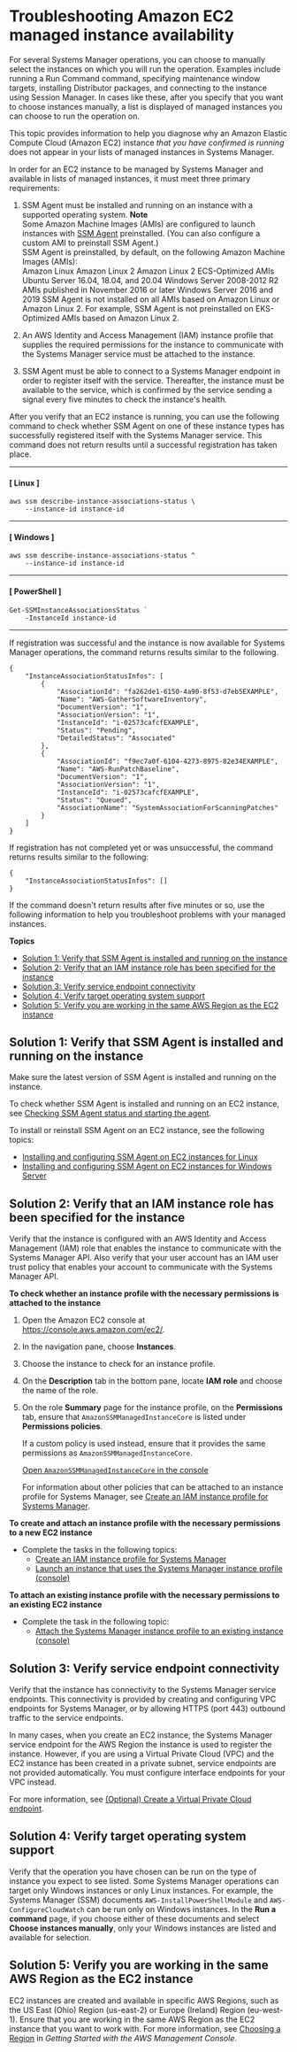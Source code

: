 # Troubleshooting Amazon EC2 managed instance availability<a name="troubleshooting-managed-instances"></a>

For several Systems Manager operations, you can choose to manually select the instances on which you will run the operation\. Examples include running a Run Command command, specifying maintenance window targets, installing Distributor packages, and connecting to the instance using Session Manager\. In cases like these, after you specify that you want to choose instances manually, a list is displayed of managed instances you can choose to run the operation on\.

This topic provides information to help you diagnose why an Amazon Elastic Compute Cloud \(Amazon EC2\) instance *that you have confirmed is running* does not appear in your lists of managed instances in Systems Manager\. 

In order for an EC2 instance to be managed by Systems Manager and available in lists of managed instances, it must meet three primary requirements:

1. SSM Agent must be installed and running on an instance with a supported operating system\.
**Note**  
Some Amazon Machine Images \(AMIs\) are configured to launch instances with [SSM Agent](ssm-agent.md) preinstalled\. \(You can also configure a custom AMI to preinstall SSM Agent\.\)   
SSM Agent is preinstalled, by default, on the following Amazon Machine Images \(AMIs\):  
Amazon Linux
Amazon Linux 2
Amazon Linux 2 ECS\-Optimized AMIs
Ubuntu Server 16\.04, 18\.04, and 20\.04
Windows Server 2008\-2012 R2 AMIs published in November 2016 or later
Windows Server 2016 and 2019
SSM Agent is not installed on all AMIs based on Amazon Linux or Amazon Linux 2\. For example, SSM Agent is not preinstalled on EKS\-Optimized AMIs based on Amazon Linux 2\.

1. An AWS Identity and Access Management \(IAM\) instance profile that supplies the required permissions for the instance to communicate with the Systems Manager service must be attached to the instance\.

1. SSM Agent must be able to connect to a Systems Manager endpoint in order to register itself with the service\. Thereafter, the instance must be available to the service, which is confirmed by the service sending a signal every five minutes to check the instance's health\. 

After you verify that an EC2 instance is running, you can use the following command to check whether SSM Agent on one of these instance types has successfully registered itself with the Systems Manager service\. This command does not return results until a successful registration has taken place\.

------
#### [ Linux ]

```
aws ssm describe-instance-associations-status \
    --instance-id instance-id
```

------
#### [ Windows ]

```
aws ssm describe-instance-associations-status ^
    --instance-id instance-id
```

------
#### [ PowerShell ]

```
Get-SSMInstanceAssociationsStatus `
    -InstanceId instance-id
```

------

If registration was successful and the instance is now available for Systems Manager operations, the command returns results similar to the following\.

```
{
    "InstanceAssociationStatusInfos": [
        {
            "AssociationId": "fa262de1-6150-4a90-8f53-d7eb5EXAMPLE",
            "Name": "AWS-GatherSoftwareInventory",
            "DocumentVersion": "1",
            "AssociationVersion": "1",
            "InstanceId": "i-02573cafcfEXAMPLE",
            "Status": "Pending",
            "DetailedStatus": "Associated"
        },
        {
            "AssociationId": "f9ec7a0f-6104-4273-8975-82e34EXAMPLE",
            "Name": "AWS-RunPatchBaseline",
            "DocumentVersion": "1",
            "AssociationVersion": "1",
            "InstanceId": "i-02573cafcfEXAMPLE",
            "Status": "Queued",
            "AssociationName": "SystemAssociationForScanningPatches"
        }
    ]
}
```

If registration has not completed yet or was unsuccessful, the command returns results similar to the following:

```
{
    "InstanceAssociationStatusInfos": []
}
```

If the command doesn't return results after five minutes or so, use the following information to help you troubleshoot problems with your managed instances\.

**Topics**
+ [Solution 1: Verify that SSM Agent is installed and running on the instance](#instances-missing-solution-1)
+ [Solution 2: Verify that an IAM instance role has been specified for the instance](#instances-missing-solution-2)
+ [Solution 3: Verify service endpoint connectivity](#instances-missing-solution-3)
+ [Solution 4: Verify target operating system support](#instances-missing-solution-4)
+ [Solution 5: Verify you are working in the same AWS Region as the EC2 instance](#instances-missing-solution-5)

## Solution 1: Verify that SSM Agent is installed and running on the instance<a name="instances-missing-solution-1"></a>

Make sure the latest version of SSM Agent is installed and running on the instance\.

To check whether SSM Agent is installed and running on an EC2 instance, see [Checking SSM Agent status and starting the agent](ssm-agent-status-and-restart.md)\.

To install or reinstall SSM Agent on an EC2 instance, see the following topics:
+ [Installing and configuring SSM Agent on EC2 instances for Linux](sysman-install-ssm-agent.md)
+ [Installing and configuring SSM Agent on EC2 instances for Windows Server](sysman-install-ssm-win.md)

## Solution 2: Verify that an IAM instance role has been specified for the instance<a name="instances-missing-solution-2"></a>

Verify that the instance is configured with an AWS Identity and Access Management \(IAM\) role that enables the instance to communicate with the Systems Manager API\. Also verify that your user account has an IAM user trust policy that enables your account to communicate with the Systems Manager API\.

**To check whether an instance profile with the necessary permissions is attached to the instance**

1. Open the Amazon EC2 console at [https://console\.aws\.amazon\.com/ec2/](https://console.aws.amazon.com/ec2/)\.

1. In the navigation pane, choose **Instances**\.

1. Choose the instance to check for an instance profile\.

1. On the **Description** tab in the bottom pane, locate **IAM role** and choose the name of the role\.

1. On the role **Summary** page for the instance profile, on the **Permissions** tab, ensure that `AmazonSSMManagedInstanceCore` is listed under **Permissions policies**\.

   If a custom policy is used instead, ensure that it provides the same permissions as `AmazonSSMManagedInstanceCore`\.

   [Open `AmazonSSMManagedInstanceCore` in the console](https://console.aws.amazon.com/iam/home#/policies/arn:aws:iam::aws:policy/AmazonSSMManagedInstanceCore$jsonEditor)

   For information about other policies that can be attached to an instance profile for Systems Manager, see [Create an IAM instance profile for Systems Manager](setup-instance-profile.md)\.

**To create and attach an instance profile with the necessary permissions to a new EC2 instance**
+ Complete the tasks in the following topics:
  + [Create an IAM instance profile for Systems Manager](setup-instance-profile.md)
  + [Launch an instance that uses the Systems Manager instance profile \(console\)](setup-launch-managed-instance.md#setup-launch-managed-instance-new.title)

**To attach an existing instance profile with the necessary permissions to an existing EC2 instance**
+ Complete the task in the following topic:
  + [Attach the Systems Manager instance profile to an existing instance \(console\)](setup-launch-managed-instance.md#setup-launch-managed-instance-existing.title)

## Solution 3: Verify service endpoint connectivity<a name="instances-missing-solution-3"></a>

Verify that the instance has connectivity to the Systems Manager service endpoints\. This connectivity is provided by creating and configuring VPC endpoints for Systems Manager, or by allowing HTTPS \(port 443\) outbound traffic to the service endpoints\. 

In many cases, when you create an EC2 instance, the Systems Manager service endpoint for the AWS Region the instance is used to register the instance\. However, if you are using a Virtual Private Cloud \(VPC\) and the EC2 instance has been created in a private subnet, service endpoints are not provided automatically\. You must configure interface endpoints for your VPC instead\.

For more information, see [\(Optional\) Create a Virtual Private Cloud endpoint](setup-create-vpc.md)\.

## Solution 4: Verify target operating system support<a name="instances-missing-solution-4"></a>

Verify that the operation you have chosen can be run on the type of instance you expect to see listed\. Some Systems Manager operations can target only Windows instances or only Linux instances\. For example, the Systems Manager \(SSM\) documents `AWS-InstallPowerShellModule` and `AWS-ConfigureCloudWatch` can be run only on Windows instances\. In the **Run a command** page, if you choose either of these documents and select **Choose instances manually**, only your Windows instances are listed and available for selection\.

## Solution 5: Verify you are working in the same AWS Region as the EC2 instance<a name="instances-missing-solution-5"></a>

EC2 instances are created and available in specific AWS Regions, such as the US East \(Ohio\) Region \(us\-east\-2\) or Europe \(Ireland\) Region \(eu\-west\-1\)\. Ensure that you are working in the same AWS Region as the EC2 instance that you want to work with\. For more information, see [Choosing a Region](https://docs.aws.amazon.com/awsconsolehelpdocs/latest/gsg/getting-started.html#select-region) in *Getting Started with the AWS Management Console*\.